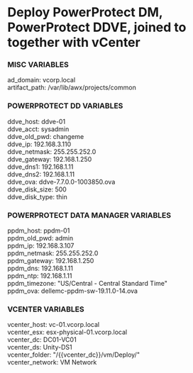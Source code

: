 # Deploy PowerProtect DM, PowerProtect DDVE, joined to together with vCenter
### MISC VARIABLES
ad_domain: vcorp.local <br/>
artifact_path: /var/lib/awx/projects/common <br/>

### POWERPROTECT DD VARIABLES
ddve_host: ddve-01 <br/>
ddve_acct: sysadmin <br/>
ddve_old_pwd: changeme <br/>
ddve_ip: 192.168.3.110 <br/>
ddve_netmask: 255.255.252.0 <br/>
ddve_gateway: 192.168.1.250 <br/>
ddve_dns1: 192.168.1.11 <br/>
ddve_dns2: 192.168.1.11 <br/>
ddve_ova: ddve-7.7.0.0-1003850.ova <br/>
ddve_disk_size: 500 <br/>
ddve_disk_type: thin <br/>

### POWERPROTECT DATA MANAGER VARIABLES
ppdm_host: ppdm-01 <br/>
ppdm_old_pwd: admin <br/>
ppdm_ip: 192.168.3.107 <br/>
ppdm_netmask: 255.255.252.0 <br/>
ppdm_gateway: 192.168.1.250 <br/>
ppdm_dns: 192.168.1.11 <br/>
ppdm_ntp: 192.168.1.11 <br/>
ppdm_timezone: "US/Central - Central Standard Time" <br/>
ppdm_ova: dellemc-ppdm-sw-19.11.0-14.ova <br/>

### VCENTER VARIABLES
vcenter_host: vc-01.vcorp.local <br/>
vcenter_esx: esx-physical-01.vcorp.local <br/>
vcenter_dc: DC01-VC01 <br/>
vcenter_ds: Unity-DS1 <br/>
vcenter_folder: "/{{vcenter_dc}}/vm/Deploy/" <br/>
vcenter_network: VM Network <br/>